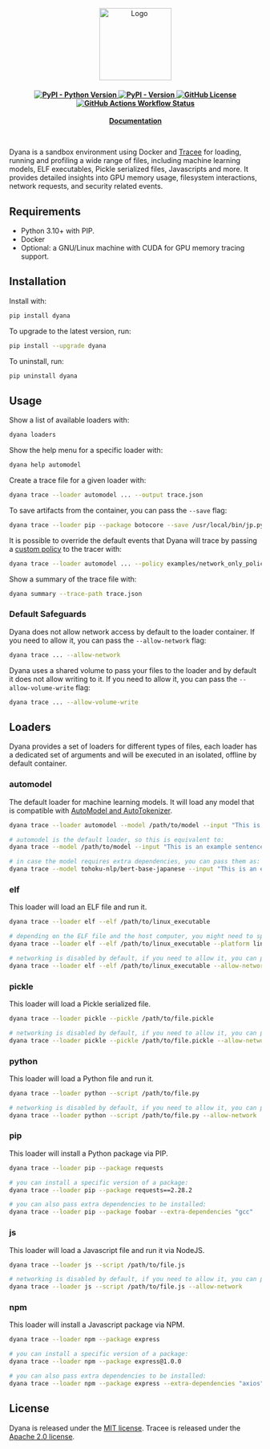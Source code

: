 <p align="center">
    <img
    src="https://d1lppblt9t2x15.cloudfront.net/logos/5714928f3cdc09503751580cffbe8d02.png"
    alt="Logo"
    align="center"
    width="144px"
    height="144px"
    />
</p>

<h4 align="center">
    <a href="https://pypi.org/project/dyana/" target="_blank">
        <img alt="PyPI - Python Version" src="https://img.shields.io/pypi/pyversions/dyana">
        <img alt="PyPI - Version" src="https://img.shields.io/pypi/v/dyana">
    </a>
    <a href="https://github.com/dreadnode/dyana/blob/main/LICENSE" target="_blank">
        <img alt="GitHub License" src="https://img.shields.io/github/license/dreadnode/dyana">
    </a>
    <a href="https://github.com/dreadnode/dyana/actions/workflows/ci.yml">
        <img alt="GitHub Actions Workflow Status" src="https://github.com/dreadnode/dyana/actions/workflows/ci.yml/badge.svg">
    </a>
</h4>

<p align="center">
    <strong>
        <a href="https://docs.dreadnode.io/dyana/" target="_blank">
            Documentation
        </a>
    </strong>
</p>

</br>

Dyana is a sandbox environment using Docker and [Tracee](https://github.com/aquasecurity/tracee) for loading, running and profiling a wide range of files, including machine learning models, ELF executables, Pickle serialized files, Javascripts and more. It provides detailed insights into GPU memory usage, filesystem interactions, network requests, and security related events.

## Requirements

* Python 3.10+ with PIP.
* Docker
* Optional: a GNU/Linux machine with CUDA for GPU memory tracing support.

## Installation

Install with:

```bash
pip install dyana
```

To upgrade to the latest version, run:

```bash
pip install --upgrade dyana
```

To uninstall, run:

```bash
pip uninstall dyana
```

## Usage

Show a list of available loaders with:

```bash
dyana loaders
```

Show the help menu for a specific loader with:

```bash
dyana help automodel
```

Create a trace file for a given loader with:

```bash
dyana trace --loader automodel ... --output trace.json
```

To save artifacts from the container, you can pass the `--save` flag:

```bash
dyana trace --loader pip --package botocore --save /usr/local/bin/jp.py --save-to ./artifacts
```

It is possible to override the default events that Dyana will trace by passing a [custom policy](https://aquasecurity.github.io/tracee/v0.14/docs/policies/) to the tracer with:

```bash
dyana trace --loader automodel ... --policy examples/network_only_policy.yml
```

Show a summary of the trace file with:

```bash
dyana summary --trace-path trace.json
```

### Default Safeguards

Dyana does not allow network access by default to the loader container. If you need to allow it, you can pass the `--allow-network` flag:

```bash
dyana trace ... --allow-network
```

Dyana uses a shared volume to pass your files to the loader and by default it does not allow writing to it. If you need to allow it, you can pass the `--allow-volume-write` flag:

```bash
dyana trace ... --allow-volume-write
```

## Loaders

Dyana provides a set of loaders for different types of files, each loader has a dedicated set of arguments and will be executed in an isolated, offline by default container.

### automodel

The default loader for machine learning models. It will load any model that is compatible with [AutoModel and AutoTokenizer](https://huggingface.co/transformers/v3.0.2/model_doc/auto.html).

```bash
dyana trace --loader automodel --model /path/to/model --input "This is an example sentence."

# automodel is the default loader, so this is equivalent to:
dyana trace --model /path/to/model --input "This is an example sentence."

# in case the model requires extra dependencies, you can pass them as:
dyana trace --model tohoku-nlp/bert-base-japanese --input "This is an example sentence." --extra-requirements "protobuf fugashi ipadic"
```

### elf

This loader will load an ELF file and run it.

```bash
dyana trace --loader elf --elf /path/to/linux_executable

# depending on the ELF file and the host computer, you might need to specify a different platform:
dyana trace --loader elf --elf /path/to/linux_executable --platform linux/amd64

# networking is disabled by default, if you need to allow it, you can pass the --allow-network flag:
dyana trace --loader elf --elf /path/to/linux_executable --allow-network
```

### pickle

This loader will load a Pickle serialized file.

```bash
dyana trace --loader pickle --pickle /path/to/file.pickle

# networking is disabled by default, if you need to allow it, you can pass the --allow-network flag:
dyana trace --loader pickle --pickle /path/to/file.pickle --allow-network
```

### python

This loader will load a Python file and run it.

```bash
dyana trace --loader python --script /path/to/file.py

# networking is disabled by default, if you need to allow it, you can pass the --allow-network flag:
dyana trace --loader python --script /path/to/file.py --allow-network
```

### pip

This loader will install a Python package via PIP.

```bash
dyana trace --loader pip --package requests

# you can install a specific version of a package:
dyana trace --loader pip --package requests==2.28.2

# you can also pass extra dependencies to be installed:
dyana trace --loader pip --package foobar --extra-dependencies "gcc"
```

### js

This loader will load a Javascript file and run it via NodeJS.

```bash
dyana trace --loader js --script /path/to/file.js

# networking is disabled by default, if you need to allow it, you can pass the --allow-network flag:
dyana trace --loader js --script /path/to/file.js --allow-network
```

### npm

This loader will install a Javascript package via NPM.

```bash
dyana trace --loader npm --package express

# you can install a specific version of a package:
dyana trace --loader npm --package express@1.0.0

# you can also pass extra dependencies to be installed:
dyana trace --loader npm --package express --extra-dependencies "axios"
```

## License

Dyana is released under the [MIT license](LICENSE). Tracee is released under the [Apache 2.0 license](third_party_licenses/APACHE2.md).